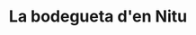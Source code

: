 ---
title: "La bodegueta d'en Nitu"
url: /sant-andreu-de-la-barca/la-bodegueta-den-nitu/
shop: vino
---